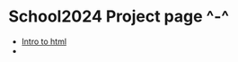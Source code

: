 # School2024 Project page ^-^
<ul>
    <li> <a href="intro_to_html" target="_blank">Intro to html</a><li>